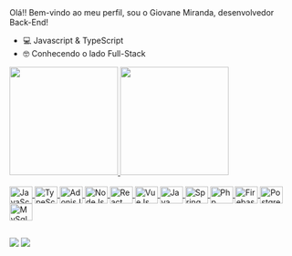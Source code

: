 ##
Olá!! Bem-vindo ao meu perfil, sou o Giovane Miranda, desenvolvedor Back-End!

- 💻 Javascript & TypeScript
- 🤓 Conhecendo o lado Full-Stack

<div>
  <a href="https://github.com/GiovaneMiranda15">
    <img height="190em" src="https://github-readme-stats.vercel.app/api?username=GiovaneMiranda15&show_icons=false&theme=tokyonight"/>
    <img height="190em" src="https://github-readme-stats.vercel.app/api/top-langs?username=GiovaneMiranda15&theme=tokyonight&layout=compact&langs_count=16"/><br>
</div>
<br>
<div>
    <img align="center" alt="JavaScript" height="30" width="40" src="https://cdn.jsdelivr.net/gh/devicons/devicon/icons/javascript/javascript-original.svg"/>
    <img align="center" alt="TypeScript" height="30" width="40" src="https://cdn.jsdelivr.net/gh/devicons/devicon/icons/typescript/typescript-original.svg"/>
    <img align="center" alt="AdonisJs" height="30" width="40" src="https://cdn.jsdelivr.net/gh/devicons/devicon/icons/adonisjs/adonisjs-original.svg"/>
    <img align="center" alt="NodeJs" height="30" width="40" src="https://cdn.jsdelivr.net/gh/devicons/devicon/icons/nodejs/nodejs-original.svg"/>
    <img align="center" alt="React" height="30" width="40" src="https://cdn.jsdelivr.net/gh/devicons/devicon/icons/react/react-original.svg" />       
    <img align="center" alt="VueJs" height="30" width="40" src="https://cdn.jsdelivr.net/gh/devicons/devicon/icons/vuejs/vuejs-original.svg" />
    <img align="center" alt="Java" height="30" width="40" src="https://cdn.jsdelivr.net/gh/devicons/devicon/icons/java/java-original.svg" />
    <img align="center" alt="Spring" height="30" width="40" src="https://cdn.jsdelivr.net/gh/devicons/devicon/icons/spring/spring-original.svg" />
    <img align="center" alt="Php" height="30" width="40" src="https://cdn.jsdelivr.net/gh/devicons/devicon/icons/php/php-original.svg" />
    <img align="center" alt="Firebase" height="30" width="40" src="https://cdn.jsdelivr.net/gh/devicons/devicon/icons/firebase/firebase-plain.svg" />
    <img align="center" alt="Postgresql" height="30" width="40" src="https://cdn.jsdelivr.net/gh/devicons/devicon/icons/postgresql/postgresql-original.svg" />
    <img align="center" alt="MySql" height="30" width="40" src="https://cdn.jsdelivr.net/gh/devicons/devicon/icons/mysql/mysql-original.svg" />      
</div>
    
##

<div>
  <a href="www.linkedin.com/in/giovane-miranda-73790320a" target="_blank"><img = src="https://img.shields.io/badge/LinkedIn-0077B5?style=for-the-badge&logo=linkedin&logoColor=white" target="_blank"></a>
  <a href="mailto:mirandagiovane7@gmail.com" target="_blank"><img src="https://img.shields.io/badge/Gmail-D14836?style=for-the-badge&logo=gmail&logoColor=white" target="_blank"></a>
</div>
